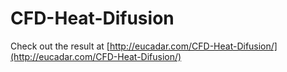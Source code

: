 # CFD-Heat-Difusion

Check out the result at [http://eucadar.com/CFD-Heat-Difusion/](http://eucadar.com/CFD-Heat-Difusion/)
